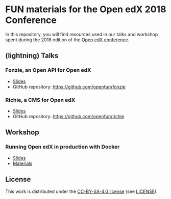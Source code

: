 # FUN materials for the Open edX 2018 Conference

In this repository, you will find resources used in our talks and workshop spent
during the 2018 edition of the [Open edX conference](https://con.openedx.org/).

## (lightning) Talks

### Fonzie, an Open API for Open edX

* [Slides](https://openfun.github.io/openedx-con-2018/talks/fonzie/)
* GitHub repository: https://github.com/openfun/fonzie

### Richie, a CMS for Open edX

* [Slides](https://openfun.github.io/openedx-con-2018/talks/richie/)
* GitHub repository: https://github.com/openfun/richie

## Workshop

### Running Open edX in production with Docker

* [Slides](https://openfun.github.io/openedx-con-2018/workshops/docker/slides/)
* [Materials](./workshops/docker/materials/)

## License

This work is distributed under the [CC-BY-SA-4.0
license](https://creativecommons.org/licenses/by-sa/4.0/) (see
[LICENSE](./LICENSE)).

